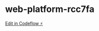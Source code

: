 # web-platform-rcc7fa

[Edit in Codeflow ⚡️](https://stackblitz.com/~/github.com/nzssdev/web-platform-rcc7fa)